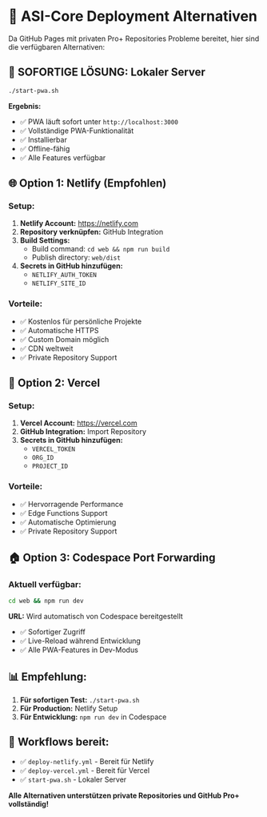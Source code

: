 # 🚀 ASI-Core Deployment Alternativen

Da GitHub Pages mit privaten Pro+ Repositories Probleme bereitet, hier sind die verfügbaren Alternativen:

## 🎯 **SOFORTIGE LÖSUNG: Lokaler Server**

```bash
./start-pwa.sh
```

**Ergebnis:**

- ✅ PWA läuft sofort unter `http://localhost:3000`
- ✅ Vollständige PWA-Funktionalität
- ✅ Installierbar
- ✅ Offline-fähig
- ✅ Alle Features verfügbar

## 🌐 **Option 1: Netlify (Empfohlen)**

### Setup:

1. **Netlify Account:** https://netlify.com
2. **Repository verknüpfen:** GitHub Integration
3. **Build Settings:**
   - Build command: `cd web && npm run build`
   - Publish directory: `web/dist`
4. **Secrets in GitHub hinzufügen:**
   - `NETLIFY_AUTH_TOKEN`
   - `NETLIFY_SITE_ID`

### Vorteile:

- ✅ Kostenlos für persönliche Projekte
- ✅ Automatische HTTPS
- ✅ Custom Domain möglich
- ✅ CDN weltweit
- ✅ Private Repository Support

## 🔷 **Option 2: Vercel**

### Setup:

1. **Vercel Account:** https://vercel.com
2. **GitHub Integration:** Import Repository
3. **Secrets in GitHub hinzufügen:**
   - `VERCEL_TOKEN`
   - `ORG_ID`
   - `PROJECT_ID`

### Vorteile:

- ✅ Hervorragende Performance
- ✅ Edge Functions Support
- ✅ Automatische Optimierung
- ✅ Private Repository Support

## 🏠 **Option 3: Codespace Port Forwarding**

### Aktuell verfügbar:

```bash
cd web && npm run dev
```

**URL:** Wird automatisch von Codespace bereitgestellt

- ✅ Sofortiger Zugriff
- ✅ Live-Reload während Entwicklung
- ✅ Alle PWA-Features in Dev-Modus

## 📊 **Empfehlung:**

1. **Für sofortigen Test:** `./start-pwa.sh`
2. **Für Production:** Netlify Setup
3. **Für Entwicklung:** `npm run dev` in Codespace

## 🔧 **Workflows bereit:**

- ✅ `deploy-netlify.yml` - Bereit für Netlify
- ✅ `deploy-vercel.yml` - Bereit für Vercel
- ✅ `start-pwa.sh` - Lokaler Server

**Alle Alternativen unterstützen private Repositories und GitHub Pro+ vollständig!**
